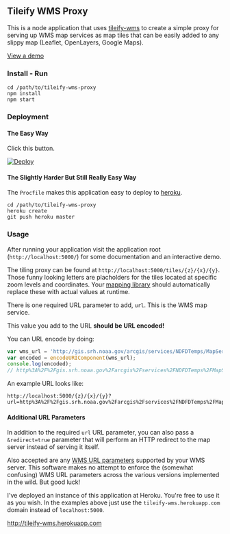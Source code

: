 ## Tileify WMS Proxy

This is a node application that uses [tileify-wms](https://github.com/JasonSanford/tileify-wms) to create a simple proxy for serving up WMS map services as map tiles that can be easily added to any slippy map (Leaflet, OpenLayers, Google Maps).

[View a demo](http://tileify-wms.herokuapp.com/)

### Install - Run

```
cd /path/to/tileify-wms-proxy
npm install
npm start
```

### Deployment

#### The Easy Way

Click this button.

[![Deploy](https://www.herokucdn.com/deploy/button.png)](https://heroku.com/deploy?template=https://github.com/JasonSanford/tileify-wms-proxy)

#### The Slightly Harder But Still Really Easy Way

The `Procfile` makes this application easy to deploy to [heroku](https://www.heroku.com/).

```
cd /path/to/tileify-wms-proxy
heroku create
git push heroku master
```

### Usage

After running your application visit the application root (`http://localhost:5000/`) for some documentation and an interactive demo.

The tiling proxy can be found at `http://localhost:5000/tiles/{z}/{x}/{y}`. Those funny looking letters are placholders for the tiles located at specific zoom levels and coordinates. Your [mapping library](http://leafletjs.com/reference.html#tilelayer) should automatically replace these with actual values at runtime.

There is one required URL parameter to add, `url`. This is the WMS map service.

This value you add to the URL **should be URL encoded!**

You can URL encode by doing:

```javascript
var wms_url = 'http://gis.srh.noaa.gov/arcgis/services/NDFDTemps/MapServer/WMSServer';
var encoded = encodeURIComponent(wms_url);
console.log(encoded);
// http%3A%2F%2Fgis.srh.noaa.gov%2Farcgis%2Fservices%2FNDFDTemps%2FMapServer%2FWMSServer
```

An example URL looks like:

    http://localhost:5000/{z}/{x}/{y}?url=http%3A%2F%2Fgis.srh.noaa.gov%2Farcgis%2Fservices%2FNDFDTemps%2FMapServer%2FWMSServer

#### Additional URL Parameters

In addition to the required `url` URL parameter, you can also pass a `&redirect=true` parameter that will perform an HTTP redirect to the map server instead of serving it itself.

Also accepted are any [WMS URL parameters](http://docs.geoserver.org/stable/en/user/services/wms/reference.html) supported by your WMS server. This software makes no attempt to enforce the (somewhat confusing) WMS URL parameters across the various versions implemented in the wild. But good luck!

I've deployed an instance of this application at Heroku. You're free to use it as you wish. In the examples above just use the `tileify-wms.herokuapp.com` domain instead of `localhost:5000`.

http://tileify-wms.herokuapp.com
